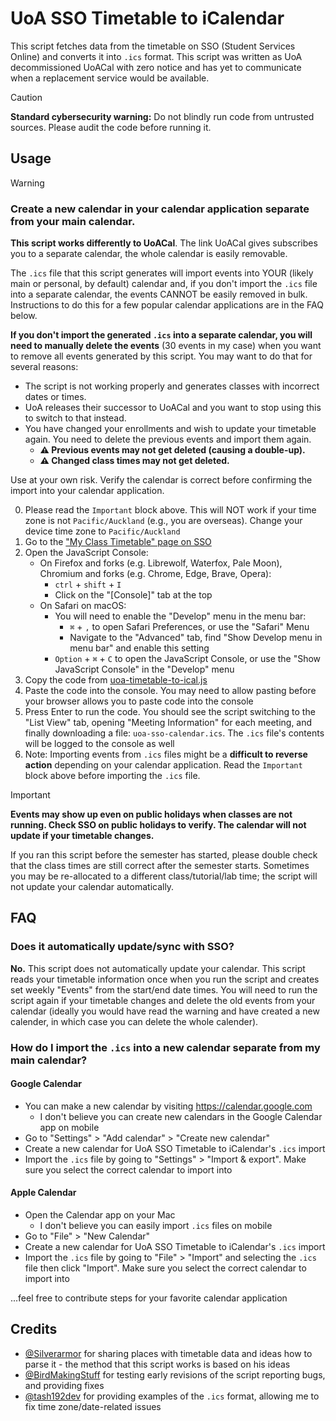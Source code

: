 # UoA SSO Timetable to iCalendar
This script fetches data from the timetable on SSO (Student Services Online) and converts it into `.ics` format. This script was written as UoA decommissioned UoACal with zero notice and has yet to communicate when a replacement service would be available.

> [!CAUTION]
> **Standard cybersecurity warning:**
> Do not blindly run code from untrusted sources. Please audit the code before running it.

## Usage
> [!WARNING]
> ### **Create a new calendar in your calendar application separate from your main calendar.**
> 
> **This script works differently to UoACal**. The link UoACal gives subscribes you to a separate calendar, the whole calendar is easily removable.
>
> The `.ics` file that this script generates will import events into YOUR (likely main or personal, by default) calendar and, if you don't import the `.ics` file into a separate calendar, the events CANNOT be easily removed in bulk. Instructions to do this for a few popular calendar applications are in the FAQ below.
>
> **If you don't import the generated `.ics` into a separate calendar, you will need to manually delete the events** (30 events in my case) when you want to remove all events generated by this script. You may want to do that for several reasons:
> - The script is not working properly and generates classes with incorrect dates or times.
> - UoA releases their successor to UoACal and you want to stop using this to switch to that instead.
> - You have changed your enrollments and wish to update your timetable again. You need to delete the previous events and import them again.
>   - **⚠️ Previous events may not get deleted (causing a double-up).**
>   - **⚠️ Changed class times may not get deleted.**
> 
> Use at your own risk. Verify the calendar is correct before confirming the import into your calendar application.

0. Please read the `Important` block above. This will NOT work if your time zone is not `Pacific/Auckland` (e.g., you are overseas). Change your device time zone to `Pacific/Auckland`
1. Go to the ["My Class Timetable" page on SSO](https://www.student.auckland.ac.nz/psc/ps/EMPLOYEE/SA/c/UOA_MENU_FL.UOA_VW_CAL_FL.GBL)
2. Open the JavaScript Console:
   - On Firefox and forks (e.g. Librewolf, Waterfox, Pale Moon), Chromium and forks (e.g. Chrome, Edge, Brave, Opera):
     - `ctrl` + `shift` + `I`
     - Click on the "[Console]" tab at the top
   - On Safari on macOS:
     - You will need to enable the "Develop" menu in the menu bar:
       - `⌘` + `,` to open Safari Preferences, or use the "Safari" Menu
       - Navigate to the "Advanced" tab, find "Show Develop menu in menu bar" and enable this setting
     - `Option` + `⌘` + `C` to open the JavaScript Console, or use the "Show JavaScript Console" in the "Develop" menu
3. Copy the code from  [uoa-timetable-to-ical.js](https://github.com/Excigma/Userscripts/blob/trunk/student.auckland.ac.nz/uoa-timetable-to-ical.js)
4. Paste the code into the console. You may need to allow pasting before your browser allows you to paste code into the console
5. Press Enter to run the code. You should see the script switching to the "List View" tab, opening "Meeting Information" for each meeting, and finally downloading a file: `uoa-sso-calendar.ics`. The `.ics` file's contents will be logged to the console as well
6. Note: Importing events from `.ics` files might be a **difficult to reverse action** depending on your calendar application. Read the `Important` block above before importing the `.ics` file.

> [!IMPORTANT]
> **Events may show up even on public holidays when classes are not running. Check SSO on public holidays to verify. The calendar will not update if your timetable changes.**
>
> If you ran this script before the semester has started, please double check that the class times are still correct after the semester starts. Sometimes you may be re-allocated to a different class/tutorial/lab time; the script will not update your calendar automatically.

## FAQ
### Does it automatically update/sync with SSO?
**No.** This script does not automatically update your calendar. This script reads your timetable information once when you run the script and creates set weekly "Events" from the start/end date times. You will need to run the script again if your timetable changes and delete the old events from your calendar (ideally you would have read the warning and have created a new calender, in which case you can delete the whole calender).

### How do I import the `.ics` into a new calendar separate from my main calendar?
#### Google Calendar
- You can make a new calendar by visiting https://calendar.google.com
  - I don't believe you can create new calendars in the Google Calendar app on mobile
- Go to "Settings" > "Add calendar" > "Create new calendar"
- Create a new calendar for UoA SSO Timetable to iCalendar's `.ics` import
- Import the `.ics` file by going to "Settings" > "Import & export". Make sure you select the correct calendar to import into

#### Apple Calendar
- Open the Calendar app on your Mac
  - I don't believe you can easily import `.ics` files on mobile
- Go to "File" > "New Calendar"
- Create a new calendar for UoA SSO Timetable to iCalendar's `.ics` import
- Import the `.ics` file by going to "File" > "Import" and selecting the `.ics` file then click "Import". Make sure you select the correct calendar to import into

...feel free to contribute steps for your favorite calendar application

## Credits
- [@Silverarmor](https://github.com/Silverarmor) for sharing places with timetable data and ideas how to parse it - the method that this script works is based on his ideas
- [@BirdMakingStuff](https://github.com/BirdMakingStuff) for testing early revisions of the script reporting bugs, and providing fixes
- [@tash192dev](https://github.com/tash192dev) for providing examples of the `.ics` format, allowing me to fix time zone/date-related issues
